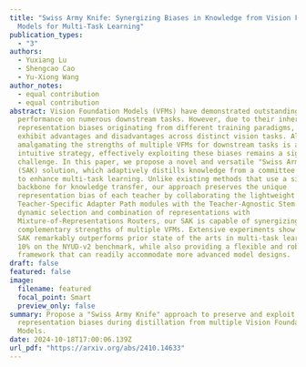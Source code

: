 ```yaml
---
title: "Swiss Army Knife: Synergizing Biases in Knowledge from Vision Foundation
  Models for Multi-Task Learning"
publication_types:
  - "3"
authors:
  - Yuxiang Lu
  - Shengcao Cao
  - Yu-Xiong Wang
author_notes:
  - equal contribution
  - equal contribution
abstract: Vision Foundation Models (VFMs) have demonstrated outstanding
  performance on numerous downstream tasks. However, due to their inherent
  representation biases originating from different training paradigms, VFMs
  exhibit advantages and disadvantages across distinct vision tasks. Although
  amalgamating the strengths of multiple VFMs for downstream tasks is an
  intuitive strategy, effectively exploiting these biases remains a significant
  challenge. In this paper, we propose a novel and versatile "Swiss Army Knife"
  (SAK) solution, which adaptively distills knowledge from a committee of VFMs
  to enhance multi-task learning. Unlike existing methods that use a single
  backbone for knowledge transfer, our approach preserves the unique
  representation bias of each teacher by collaborating the lightweight
  Teacher-Specific Adapter Path modules with the Teacher-Agnostic Stem. Through
  dynamic selection and combination of representations with
  Mixture-of-Representations Routers, our SAK is capable of synergizing the
  complementary strengths of multiple VFMs. Extensive experiments show that our
  SAK remarkably outperforms prior state of the arts in multi-task learning by
  10% on the NYUD-v2 benchmark, while also providing a flexible and robust
  framework that can readily accommodate more advanced model designs.
draft: false
featured: false
image:
  filename: featured
  focal_point: Smart
  preview_only: false
summary: Propose a "Swiss Army Knife" approach to preserve and exploit
  representation biases during distillation from multiple Vision Foundation
  Models.
date: 2024-10-18T17:00:06.139Z
url_pdf: "https://arxiv.org/abs/2410.14633"
---
```


